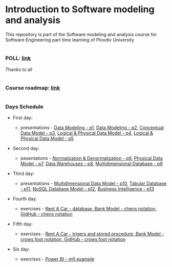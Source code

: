 # Introduction to Software modeling and analysis
This repository is part of the Software modeling and analysis course for Software Engineering part time learning of Plovdiv University


#
### POLL: [link](https://docs.google.com/forms/d/e/1FAIpQLScqkw1M4jh9rG0T0Kf_mohccDSLQ9H0pKgTdGAb7-_rWhuSzg/viewform?usp=sf_link)
Thanks to all


#
### Course roadmap: [link](https://github.com/pkyurkchiev/software-modeling-and-analysis-se-pt/blob/master/documentations/roadmap-sma.mup.png)


#
### Days Schedule

* First day: 
  * presentations - [Data Modeling - p1](https://github.com/pkyurkchiev/software-modeling-and-analysis-se-pt/tree/master/presentations/Lecture-01.pdf), [Data Modeling - p2](https://github.com/pkyurkchiev/software-modeling-and-analysis-se-pt/tree/master/presentations/Lecture-02.pdf), [Conceptual Data Model - p3](https://github.com/pkyurkchiev/software-modeling-and-analysis-se-pt/tree/master/presentations/Lecture-03.pdf), [Logical & Physical Data Model - p4](https://github.com/pkyurkchiev/software-modeling-and-analysis-se-pt/tree/master/presentations/Lecture-04.pdf), [Logical & Physical Data Model - p5](https://github.com/pkyurkchiev/software-modeling-and-analysis-se-pt/tree/master/presentations/Lecture-05.pdf)

* Second day:
  * pesentations - [Normalization & Denormalization - p6](https://github.com/pkyurkchiev/software-modeling-and-analysis-se-pt/tree/master/presentations/Lecture-06.pdf), [Physical Data Model - p7](https://github.com/pkyurkchiev/software-modeling-and-analysis-se-pt/tree/master/presentations/Lecture-07.pdf), [Data Warehouses - p8](https://github.com/pkyurkchiev/software-modeling-and-analysis-se-pt/tree/master/presentations/Lecture-08.pdf), 
 [Multidimensional Database - p9](https://github.com/pkyurkchiev/software-modeling-and-analysis-se-pt/tree/master/presentations/Lecture-09.pdf)

* Third day:
  * presentations - [Multidimensional Data Model - p10](https://github.com/pkyurkchiev/software-modeling-and-analysis-se-pt/tree/master/presentations/Lecture-10.pdf),
 [Tabular Database - p11](https://github.com/pkyurkchiev/software-modeling-and-analysis-se-pt/tree/master/presentations/Lecture-11.pdf),
 [NoSQL Database Model - p12](https://github.com/pkyurkchiev/software-modeling-and-analysis-se-pt/tree/master/presentations/Lecture-12.pdf), [Business Intelligence - p13](https://github.com/pkyurkchiev/software-modeling-and-analysis-se-pt/tree/master/presentations/Lecture-13.pdf)

* Fourth day:
  * exercises - [Rent A Car - database, Bank Model - chens notation, GidHub - chens notation](https://github.com/pkyurkchiev/software-modeling-and-analysis-se-pt/tree/master/exercises/01/)
  
* Fifth day:
  * exercises - [Rent A Car - trigers and stored procedure, Bank Model - crows foot notation, GidHub - crows foot notation](https://github.com/pkyurkchiev/software-modeling-and-analysis-se-pt/tree/master/exercises/02/)
  
* Six day:
  * exercises - [Power BI - mfi example](https://github.com/pkyurkchiev/software-modeling-and-analysis-se-pt/tree/master/exercises/03/)